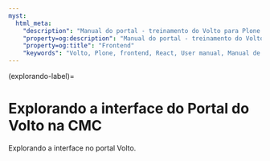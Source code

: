 ```yaml
---
myst:
  html_meta:
    "description": "Manual do portal - treinamento do Volto para Plone 6 da CMC. Explorando."
    "property=og:description": "Manual do portal - treinamento do Volto para Plone 6 da CMC. Explorando."
    "property=og:title": "Frontend"
    "keywords": "Volto, Plone, frontend, React, User manual, Manual de usuário, treinamento, explorar"
---
```



(explorando-label)=

# Explorando a interface do Portal do Volto na CMC

Explorando a interface no portal Volto.
